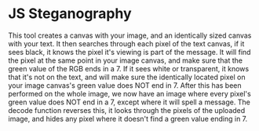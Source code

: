 # JS Steganography


This tool creates a canvas with your image, and an identically sized canvas with your text. It then searches through each pixel of the text canvas, if it sees black, it knows the pixel it's viewing is part of the message. It will find the pixel at the same point in your image canvas, and make sure that the green value of the RGB ends in a 7. If it sees white or transparent, it knows that it's not on the text, and will make sure the identically located pixel on your image canvas's green value does NOT end in 7. After this has been performed on the whole image, we now have an image where every pixel's green value does NOT end in a 7, except where it will spell a message. The decode function reverses this, it looks through the pixels of the uploaded image, and hides any pixel where it doesn't find a green value ending in 7.